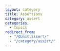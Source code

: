 ```yaml
---
layout: category
title: Assertions
category: assert
categories:
  - topics
redirect_from:
  - "/QUnit.assert/"
  - "/category/assert/"
---
```

